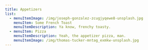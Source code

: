 ```yaml
---
title: Appetizers
list:
  - menuItemImage: /img/joseph-gonzalez-zcugjyqewe8-unsplash.jpg
    menuItem: Some French Toast
    menuItemDescription: Ya know, frenchy toasty.
  - menuItem: Pizza
    menuItemDescription: Yeah, the appetizer pizza, man.
    menuItemImage: /img/thomas-tucker-mntag_exmkw-unsplash.jpg
---
```

